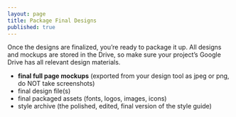 ```yaml
---
layout: page
title: Package Final Designs
published: true
---
```



Once the designs are finalized, you’re ready to package it up. All designs and mockups are stored in the Drive, so make sure your project’s Google Drive has all relevant design materials.
* **final full page mockups** (exported from your design tool as jpeg or png, do NOT take screenshots)
* final design file(s)
* final packaged assets (fonts, logos, images, icons)
* style archive (the polished, edited, final version of the style guide)
